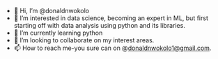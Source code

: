 - 👋 Hi, I’m @donaldnwokolo
- 👀 I’m interested in data science, becoming an expert in ML, but first starting off with data analysis using python and its libraries. 
- 🌱 I’m currently learning python
- 💞️ I’m looking to collaborate on my interest areas. 
- 📫 How to reach me-you sure can on @donaldnwokolo1@gmail.com.

<!---
donaldnwokolo/donaldnwokolo is a ✨ special ✨ repository as it contains data science personal projects.
--->
